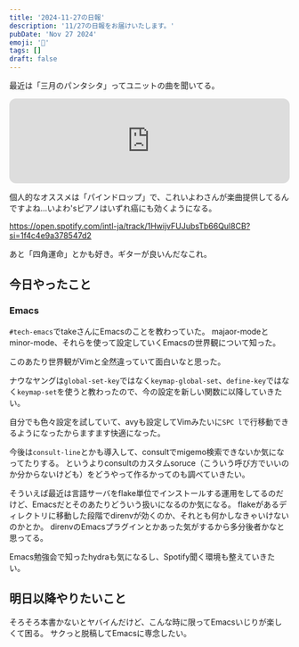 ```yaml
---
title: '2024-11-27の日報'
description: '11/27の日報をお届けいたします。'
pubDate: 'Nov 27 2024'
emoji: '🦊'
tags: []
draft: false
---
```


最近は「三月のパンタシタ」ってユニットの曲を聞いてる。

<iframe style="border-radius:12px" src="https://open.spotify.com/embed/artist/5WmX340gDNLIAyUcg4MzWN?utm_source=generator" width="100%" height="152" frameBorder="0" allowfullscreen="" allow="autoplay; clipboard-write; encrypted-media; fullscreen; picture-in-picture" loading="lazy"></iframe>

個人的なオススメは「パインドロップ」で、これいよわさんが楽曲提供してるんですよね...いよわ'sピアノはいずれ癌にも効くようになる。

https://open.spotify.com/intl-ja/track/1HwijvFUJubsTb66Qul8CB?si=1f4c4e9a378547d2

あと「四角運命」とかも好き。ギターが良いんだなこれ。

## 今日やったこと

### Emacs

`#tech-emacs`でtakeさんにEmacsのことを教わっていた。
majaor-modeとminor-mode、それらを使って設定していくEmacsの世界観について知った。

このあたり世界観がVimと全然違っていて面白いなと思った。

ナウなヤングは`global-set-key`ではなく`keymap-global-set`、`define-key`ではなく`keymap-set`を使うと教わったので、今の設定を新しい関数に以降していきたい。

自分でも色々設定を試していて、avyも設定してVimみたいに`SPC l`で行移動できるようになったからますます快適になった。

今後は`consult-line`とかも導入して、consultでmigemo検索できないか気になってたりする。
というよりconsultのカスタムsoruce（こういう呼び方でいいのか分からないけども）をどうやって作るかってのも調べていきたい。

そういえば最近は言語サーバをflake単位でインストールする運用をしてるのだけど、Emacsだとそのあたりどういう扱いになるのか気になる。
flakeがあるディレクトリに移動した段階でdirenvが効くのか、それとも何かしなきゃいけないのかとか。
direnvのEmacsプラグインとかあった気がするから多分後者かなと思ってる。

Emacs勉強会で知ったhydraも気になるし、Spotify聞く環境も整えていきたい。

## 明日以降やりたいこと

そろそろ本書かないとヤバイんだけど、こんな時に限ってEmacsいじりが楽しくて困る。
サクっと脱稿してEmacsに専念したい。
